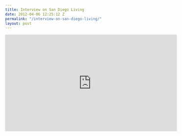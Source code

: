 ```yaml
---
title: Interview on San Diego Living
date: 2012-04-06 12:25:12 Z
permalink: "/interview-on-san-diego-living/"
layout: post
---
```


<iframe width="560" height="315" src="http://www.youtube.com/embed/q-6-T-XszRg?rel=0" frameborder="0" allowfullscreen></iframe>
